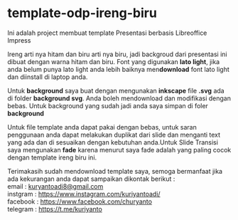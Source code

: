 # template-odp-ireng-biru
Ini adalah project membuat template Presentasi berbasis Libreoffice Impress

Ireng arti nya hitam dan biru arti nya biru, jadi backgroud dari presentasi ini dibuat dengan warna hitam dan biru. Font yang 
digunakan <b>lato light</b>, jika anda belum punya lato light anda lebih baiknya men<b>download</b> font lato light dan diinstall di laptop anda.

Untuk <b>background</b> saya buat dengan mengunakan <b>inkscape</b> file <b>.svg</b> ada di folder <b>background svg</b>. Anda boleh 
mendownload dan modifikasi dengan bebas. Untuk background yang sudah jadi anda saya simpan di foler <b>background</b>

Untuk file template anda dapat pakai dengan bebas, untuk saran penggunaan anda dapat melakukan duplikat dari slide dan menganti text yang ada
dan di sesuaikan dengan kebutuhan anda.Untuk Slide Transisi saya mengunakan <b>fade</b> karena menurut saya fade adalah yang paling 
cocok dengan template ireng biru ini.

Terimakasih sudah mendownload template saya, semoga bermanfaat jika ada kekurangan anda dapat sampaikan dikontak berikut :
<br>email     : kuryantoadi8@gmail.com
<br>instgram  : https://www.instagram.com/kuriyantoadi/
<br>facebook  : https://www.facebook.com/churyanto
<br>telegram  : https://t.me/kuriyanto
